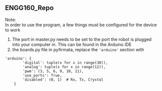 ENGG160_Repo
---------------------------
Note:  
In order to use the program, a few things must be configured for the device to work
1. The port in master.py needs to be set to the port the robot is plugged into your computer in. This can be found in the Arduino IDE
2. the boards.py file in pyfirmata, replace the `'arduino'` section with   
```
'arduino': {
        'digital': tuple(x for x in range(30)),  
        'analog': tuple(x for x in range(12)),
        'pwm': (3, 5, 6, 9, 10, 11),
        'use_ports': True,
        'disabled': (0, 1)  # Rx, Tx, Crystal
    }
```

